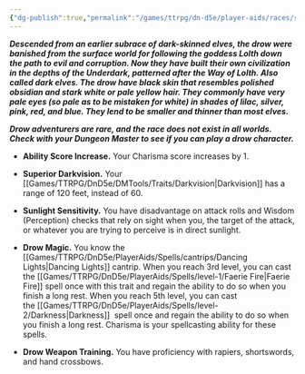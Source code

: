 ```yaml
---
{"dg-publish":true,"permalink":"/games/ttrpg/dn-d5e/player-aids/races/sub-races/elf-subrace-dark-elf/","tags":["TTRPG/DND/5e","Races","Sub-Races"],"noteIcon":""}
---
```





**_Descended from an earlier subrace of dark-skinned elves, the drow were banished from the surface world for following the goddess Lolth down the path to evil and corruption. Now they have built their own civilization in the depths of the Underdark, patterned after the Way of Lolth. Also called dark elves. The drow have black skin that resembles polished obsidian and stark white or pale yellow hair. They commonly have very pale eyes (so pale as to be mistaken for white) in shades of lilac, silver, pink, red, and blue. They lend to be smaller and thinner than most elves._**

**_Drow adventurers are rare, and the race does not exist in all worlds. Check with your Dungeon Master to see if you can play a drow character._**

- **Ability Score Increase.** Your Charisma score increases by 1.

- **Superior Darkvision.** Your [[Games/TTRPG/DnD5e/DMTools/Traits/Darkvision\|Darkvision]] has a range of 120 feet, instead of 60.

- **Sunlight Sensitivity.** You have disadvantage on attack rolls and Wisdom (Perception) checks that rely on sight when you, the target of the attack, or whatever you are trying to perceive is in direct sunlight.

- **Drow Magic.** You know the [[Games/TTRPG/DnD5e/PlayerAids/Spells/cantrips/Dancing Lights\|Dancing Lights]] cantrip. When you reach 3rd level, you can cast the [[Games/TTRPG/DnD5e/PlayerAids/Spells/level-1/Faerie Fire\|Faerie Fire]] spell once with this trait and regain the ability to do so when you finish a long rest. When you reach 5th level, you can cast the [[Games/TTRPG/DnD5e/PlayerAids/Spells/level-2/Darkness\|Darkness]]  spell once and regain the ability to do so when you finish a long rest. Charisma is your spellcasting ability for these spells.

- **Drow Weapon Training.** You have proficiency with rapiers, shortswords, and hand crossbows.